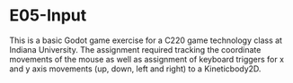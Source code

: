 # E05-Input

This is a basic Godot game exercise for a C220 game technology class at Indiana University. The assignment required tracking the coordinate movements of the mouse as well as assignment of keyboard triggers for x and y axis movements (up, down, left and right) to a Kineticbody2D. 


